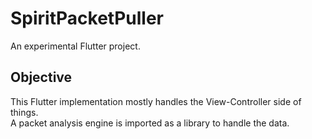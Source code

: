 # SpiritPacketPuller

An experimental Flutter project.

## Objective

This Flutter implementation mostly handles the View-Controller side of things.  
A packet analysis engine is imported as a library to handle the data.
